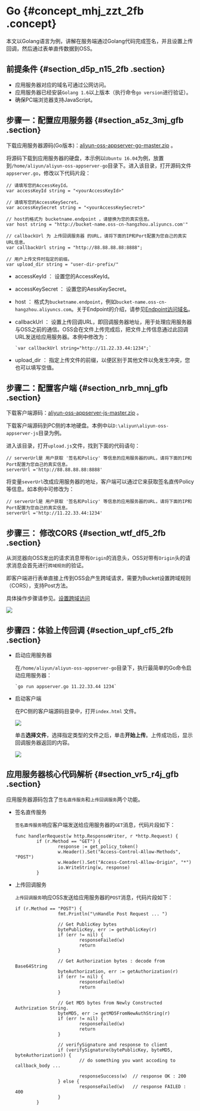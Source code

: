 # Go {#concept_mhj_zzt_2fb .concept}

本文以Golang语言为例，讲解在服务端通过Golang代码完成签名，并且设置上传回调，然后通过表单直传数据到OSS。

## 前提条件 {#section_d5p_n15_2fb .section}

-   应用服务器对应的域名可通过公网访问。
-   应用服务器已经安装`Golang 1.6`以上版本（执行命令`go version`进行验证）。
-   确保PC端浏览器支持JavaScript。

## 步骤一：配置应用服务器 {#section_a5z_3mj_gfb .section}

下载应用服务器源码\(Go版本\)：[aliyun-oss-appserver-go-master.zip](http://docs-aliyun.cn-hangzhou.oss.aliyun-inc.com/assets/attach/86983/APP_zh/1537971566812/aliyun-oss-appserver-go-master.zip) 。

将源码下载到应用服务器的硬盘，本示例以`Ubuntu 16.04`为例，放置到`/home/aliyun/aliyun-oss-appserver-go`目录下。进入该目录，打开源码文件`appserver.go`，修改以下代码片段：

```
// 请填写您的AccessKeyId。
var accessKeyId string = "<yourAccessKeyId>"

// 请填写您的AccessKeySecret。
var accessKeySecret string = "<yourAccessKeySecret>"

// host的格式为 bucketname.endpoint ，请替换为您的真实信息。
var host string = "http://bucket-name.oss-cn-hangzhou.aliyuncs.com'"

// callbackUrl 为 上传回调服务器 的URL，请将下面的IP和Port配置为您自己的真实URL信息。
var callbackUrl string = "http://88.88.88.88:8888";

// 用户上传文件时指定的前缀。
var upload_dir string = "user-dir-prefix/"
```

-   accessKeyId ： 设置您的AccessKeyId。
-   accessKeySecret ： 设置您的AessKeySecret。
-   host ： 格式为`bucketname.endpoint`，例如`bucket-name.oss-cn-hangzhou.aliyuncs.com`。关于Endpoint的介绍，请参见[Endpoint访问域名](https://help.aliyun.com/document_detail/31827.html?spm=a2c4g.11186623.2.26.63f561e4APLM8H#concept_izx_fmt_tdb__section_s3j_nmt_tdb)。
-   callbackUrl ： 设置上传回调URL，即回调服务器地址，用于处理应用服务器与OSS之前的通信。OSS会在文件上传完成后，把文件上传信息通过此回调URL发送给应用服务器。本例中修改为：

    ```
    `var callbackUrl string="http://11.22.33.44:1234";`
    ```

-   upload\_dir ： 指定上传文件的前缀，以便区别于其他文件以免发生冲突，您也可以填写空值。

## 步骤二：配置客户端 {#section_nrb_mnj_gfb .section}

下载客户端源码：[aliyun-oss-appserver-js-master.zip](http://docs-aliyun.cn-hangzhou.oss.aliyun-inc.com/assets/attach/86983/APP_zh/1537971352825/aliyun-oss-appserver-js-master.zip) 。

下载客户端源码到PC侧的本地硬盘。本例中以`D:\aliyun\aliyun-oss-appserver-js`目录为例。

进入该目录，打开`upload.js`文件，找到下面的代码语句：

```
// serverUrl是 用户获取 '签名和Policy' 等信息的应用服务器的URL，请将下面的IP和Port配置为您自己的真实信息。
serverUrl ='http://88.88.88.88:8888'
```

将变量`severUrl`改成应用服务器的地址，客户端可以通过它来获取签名直传Policy等信息。如本例中可修改为：

```
// serverUrl是 用户获取 '签名和Policy' 等信息的应用服务器的URL，请将下面的IP和Port配置为您自己的真实信息。
serverUrl ='http://11.22.33.44:1234'
```

## 步骤三： 修改CORS {#section_wtf_df5_2fb .section}

从浏览器向OSS发出的请求消息带有`Origin`的消息头，OSS对带有`Origin`头的请求消息会首先进行`跨域规则`的验证。

即客户端进行表单直接上传到OSS会产生跨域请求，需要为Bucket设置跨域规则（CORS），支持Post方法。

具体操作步骤请参见。[设置跨域访问](../../../../cn.zh-CN/控制台用户指南/管理存储空间/设置跨域访问.md#)

![](http://static-aliyun-doc.oss-cn-hangzhou.aliyuncs.com/assets/img/21672/153797227412308_zh-CN.png)

## 步骤四：体验上传回调 {#section_upf_cf5_2fb .section}

-   启动应用服务器

    在`/home/aliyun/aliyun-oss-appserver-go`目录下，执行最简单的Go命令启动应用服务器：

    ```
    `go run appserver.go 11.22.33.44 1234`
    ```

-   启动客户端

    在PC侧的客户端源码目录中，打开`index.html` 文件。

    ![](http://static-aliyun-doc.oss-cn-hangzhou.aliyuncs.com/assets/img/21672/153797227412306_zh-CN.png)

    单击**选择文件**，选择指定类型的文件之后，单击**开始上传**。上传成功后，显示回调服务器返回的内容。

    ![](http://static-aliyun-doc.oss-cn-hangzhou.aliyuncs.com/assets/img/21672/153797227412309_zh-CN.png)


## 应用服务器核心代码解析 {#section_vr5_r4j_gfb .section}

应用服务器源码包含了`签名直传服务`和`上传回调服务`两个功能。

-   签名直传服务

    `签名直传服务`响应客户端发送给应用服务器的`GET`消息，代码片段如下：

    ```
    func handlerRequest(w http.ResponseWriter, r *http.Request) {   
            if (r.Method == "GET") {
                    response := get_policy_token()
                    w.Header().Set("Access-Control-Allow-Methods", "POST")
                    w.Header().Set("Access-Control-Allow-Origin", "*")
                    io.WriteString(w, response)
    		}
    ```

-   上传回调服务

    `上传回调服务`响应OSS发送给应用服务器的`POST`消息，代码片段如下：

    ```
    if (r.Method == "POST") {
                    fmt.Println("\nHandle Post Request ... ")
    
                    // Get PublicKey bytes
                    bytePublicKey, err := getPublicKey(r)
                    if (err != nil) {
                            responseFailed(w)
                            return
                    }
    
                    // Get Authorization bytes : decode from Base64String
                    byteAuthorization, err := getAuthorization(r)
                    if (err != nil) {
                            responseFailed(w)
                            return
                    }
    
                    // Get MD5 bytes from Newly Constructed Authrization String. 
                    byteMD5, err := getMD5FromNewAuthString(r)
                    if (err != nil) {
                            responseFailed(w)
                            return
                    }
    
                    // verifySignature and response to client 
                    if (verifySignature(bytePublicKey, byteMD5, byteAuthorization)) {
                            // do something you want accoding to callback_body ...
    
                            responseSuccess(w)  // response OK : 200  
                    } else {
                            responseFailed(w)   // response FAILED : 400 
                    }
            }
    ```


